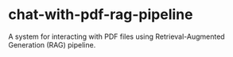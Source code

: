# chat-with-pdf-rag-pipeline
A system for interacting with PDF files using Retrieval-Augmented Generation (RAG) pipeline.
